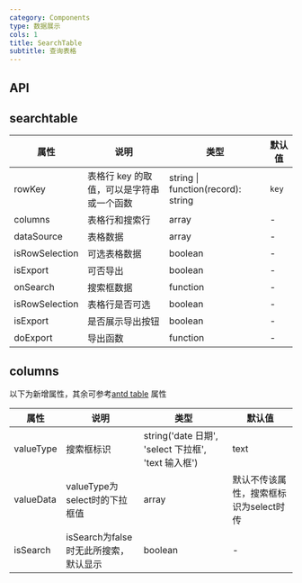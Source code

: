 ```yaml
---
category: Components
type: 数据展示
cols: 1
title: SearchTable
subtitle: 查询表格
---
```


## API

## searchtable

| 属性 | 说明 | 类型 | 默认值 |
| --- | --- | --- | --- |
| rowKey | 表格行 key 的取值，可以是字符串或一个函数 | string \| function(record): string | `key` |  |
| columns | 表格行和搜索行 | array | - |
| dataSource | 表格数据 | array | - |
| isRowSelection | 可选表格数据 | boolean | - |
| isExport | 可否导出 | boolean | - |
| onSearch | 搜索框数据 | function | - |
| isRowSelection | 表格行是否可选 | boolean | - |
| isExport | 是否展示导出按钮 | boolean | - |
| doExport | 导出函数 | function | - |




## columns

以下为新增属性，其余可参考[antd table](https://ant.design/components/table-cn/) 属性 

| 属性 | 说明 | 类型 | 默认值 |
| --- | --- | --- | --- |
| valueType | 搜索框标识 | string('date 日期', 'select 下拉框', 'text 输入框') | text |
| valueData | valueType为select时的下拉框值 | array | 默认不传该属性，搜索框标识为select时传 |
| isSearch | isSearch为false时无此所搜索，默认显示 | boolean | - |
